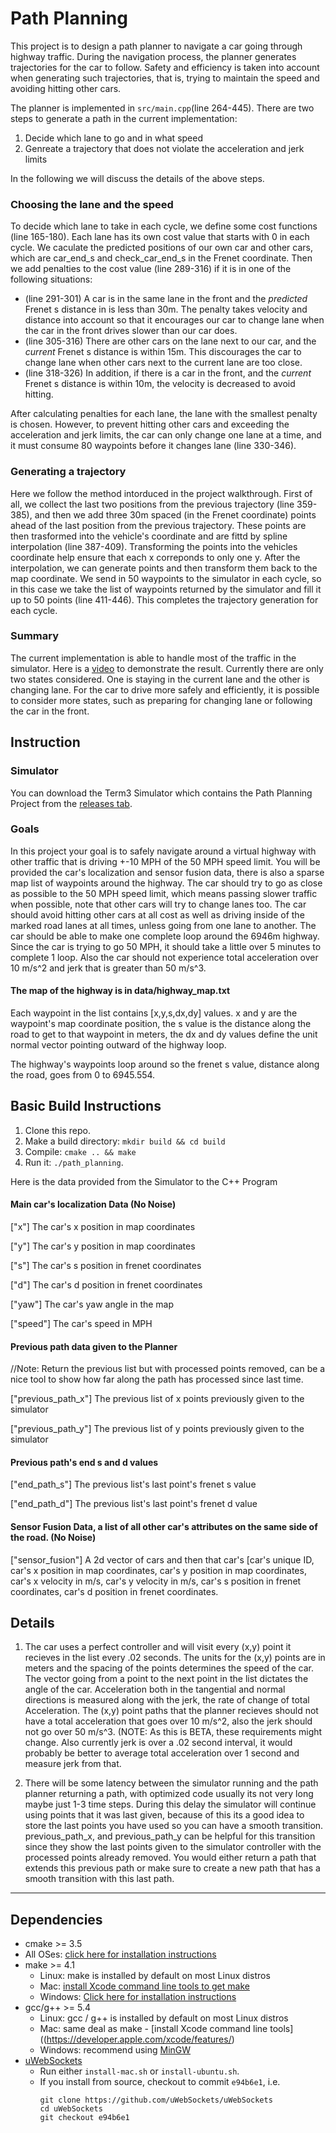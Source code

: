 # Path Planning
This project is to design a path planner to navigate a car going through highway traffic. During the navigation process, the planner generates trajectories for the car to follow. Safety and efficiency is taken into account when generating such trajectories, that is, trying to maintain the speed and avoiding hitting other cars.

The planner is implemented in `src/main.cpp`(line 264-445). There are two steps to generate a path in the current implementation:

1. Decide which lane to go and in what speed
2. Genreate a trajectory that does not violate the acceleration and jerk limits

In the following we will discuss the details of the above steps.

### Choosing the lane and the speed
To decide which lane to take in each cycle, we define some cost functions (line 165-180). Each lane has its own cost value that starts with 0 in each cycle. We caculate the predicted positions of our own car and other cars, which are car_end_s and check_car_end_s in the Frenet coordinate. Then we add penalties to the cost value (line 289-316) if it is in one of the following situations:

* (line 291-301) A car is in the same lane in the front and the _predicted_ Frenet s distance in is less than 30m. The penalty takes velocity and distance into account so that it encourages our car to change lane when the car in the front drives slower than our car does. 
* (line 305-316) There are other cars on the lane next to our car, and the _current_ Frenet s distance is within 15m. This discourages the car to change lane when other cars next to the current lane are too close.
* (line 318-326) In addition, if there is a car in the front, and the _current_ Frenet s distance is within 10m, the velocity is decreased to avoid hitting.

After calculating penalties for each lane, the lane with the smallest penalty is chosen. However, to prevent hitting other cars and exceeding the acceleration and jerk limits, the car can only change one lane at a time, and it must consume 80 waypoints before it changes lane (line 330-346).

### Generating a trajectory
Here we follow the method intorduced in the project walkthrough. First of all, we collect the last two positions from the previous trajectory (line 359-385), and then we add three 30m spaced (in the Frenet coordinate) points ahead of the last position from the previous trajectory. These points are then trasformed into the vehicle's coordinate and are fittd by spline interpolation (line 387-409). Transforming the points into the vehicles coordinate help ensure that each x correponds to only one y. After the interpolation, we can generate points and then transform them back to the map coordinate. We send in 50 waypoints to the simulator in each cycle, so in this case we take the list of waypoints returned by the simulator and fill it up to 50 points (line 411-446). This completes the trajectory generation for each cycle.

### Summary
The current implementation is able to handle most of the traffic in the simulator. Here is a [video](https://www.youtube.com/watch?v=e7_nLPLwqwc) to demonstrate the result. Currently there are only two states considered. One is staying in the current lane and the other is changing lane. For the car to drive more safely and efficiently, it is possible to consider more states, such as preparing for changing lane or following the car in the front.

## Instruction   
### Simulator
You can download the Term3 Simulator which contains the Path Planning Project from the [releases tab](https://github.com/udacity/self-driving-car-sim/releases).

### Goals
In this project your goal is to safely navigate around a virtual highway with other traffic that is driving +-10 MPH of the 50 MPH speed limit. You will be provided the car's localization and sensor fusion data, there is also a sparse map list of waypoints around the highway. The car should try to go as close as possible to the 50 MPH speed limit, which means passing slower traffic when possible, note that other cars will try to change lanes too. The car should avoid hitting other cars at all cost as well as driving inside of the marked road lanes at all times, unless going from one lane to another. The car should be able to make one complete loop around the 6946m highway. Since the car is trying to go 50 MPH, it should take a little over 5 minutes to complete 1 loop. Also the car should not experience total acceleration over 10 m/s^2 and jerk that is greater than 50 m/s^3.

#### The map of the highway is in data/highway_map.txt
Each waypoint in the list contains  [x,y,s,dx,dy] values. x and y are the waypoint's map coordinate position, the s value is the distance along the road to get to that waypoint in meters, the dx and dy values define the unit normal vector pointing outward of the highway loop.

The highway's waypoints loop around so the frenet s value, distance along the road, goes from 0 to 6945.554.

## Basic Build Instructions

1. Clone this repo.
2. Make a build directory: `mkdir build && cd build`
3. Compile: `cmake .. && make`
4. Run it: `./path_planning`.

Here is the data provided from the Simulator to the C++ Program

#### Main car's localization Data (No Noise)

["x"] The car's x position in map coordinates

["y"] The car's y position in map coordinates

["s"] The car's s position in frenet coordinates

["d"] The car's d position in frenet coordinates

["yaw"] The car's yaw angle in the map

["speed"] The car's speed in MPH

#### Previous path data given to the Planner

//Note: Return the previous list but with processed points removed, can be a nice tool to show how far along
the path has processed since last time. 

["previous_path_x"] The previous list of x points previously given to the simulator

["previous_path_y"] The previous list of y points previously given to the simulator

#### Previous path's end s and d values 

["end_path_s"] The previous list's last point's frenet s value

["end_path_d"] The previous list's last point's frenet d value

#### Sensor Fusion Data, a list of all other car's attributes on the same side of the road. (No Noise)

["sensor_fusion"] A 2d vector of cars and then that car's [car's unique ID, car's x position in map coordinates, car's y position in map coordinates, car's x velocity in m/s, car's y velocity in m/s, car's s position in frenet coordinates, car's d position in frenet coordinates. 

## Details

1. The car uses a perfect controller and will visit every (x,y) point it recieves in the list every .02 seconds. The units for the (x,y) points are in meters and the spacing of the points determines the speed of the car. The vector going from a point to the next point in the list dictates the angle of the car. Acceleration both in the tangential and normal directions is measured along with the jerk, the rate of change of total Acceleration. The (x,y) point paths that the planner recieves should not have a total acceleration that goes over 10 m/s^2, also the jerk should not go over 50 m/s^3. (NOTE: As this is BETA, these requirements might change. Also currently jerk is over a .02 second interval, it would probably be better to average total acceleration over 1 second and measure jerk from that.

2. There will be some latency between the simulator running and the path planner returning a path, with optimized code usually its not very long maybe just 1-3 time steps. During this delay the simulator will continue using points that it was last given, because of this its a good idea to store the last points you have used so you can have a smooth transition. previous_path_x, and previous_path_y can be helpful for this transition since they show the last points given to the simulator controller with the processed points already removed. You would either return a path that extends this previous path or make sure to create a new path that has a smooth transition with this last path.


---

## Dependencies

* cmake >= 3.5
 * All OSes: [click here for installation instructions](https://cmake.org/install/)
* make >= 4.1
  * Linux: make is installed by default on most Linux distros
  * Mac: [install Xcode command line tools to get make](https://developer.apple.com/xcode/features/)
  * Windows: [Click here for installation instructions](http://gnuwin32.sourceforge.net/packages/make.htm)
* gcc/g++ >= 5.4
  * Linux: gcc / g++ is installed by default on most Linux distros
  * Mac: same deal as make - [install Xcode command line tools]((https://developer.apple.com/xcode/features/)
  * Windows: recommend using [MinGW](http://www.mingw.org/)
* [uWebSockets](https://github.com/uWebSockets/uWebSockets)
  * Run either `install-mac.sh` or `install-ubuntu.sh`.
  * If you install from source, checkout to commit `e94b6e1`, i.e.
    ```
    git clone https://github.com/uWebSockets/uWebSockets 
    cd uWebSockets
    git checkout e94b6e1
    ```

